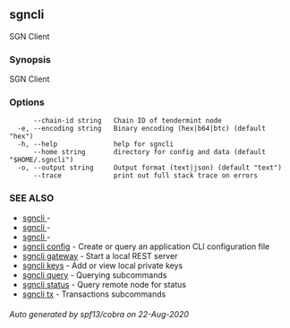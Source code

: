 ## sgncli

SGN Client

### Synopsis

SGN Client

### Options

```
      --chain-id string   Chain ID of tendermint node
  -e, --encoding string   Binary encoding (hex|b64|btc) (default "hex")
  -h, --help              help for sgncli
      --home string       directory for config and data (default "$HOME/.sgncli")
  -o, --output string     Output format (text|json) (default "text")
      --trace             print out full stack trace on errors
```

### SEE ALSO

* [sgncli ](sgncli_.md)	 - 
* [sgncli ](sgncli_.md)	 - 
* [sgncli ](sgncli_.md)	 - 
* [sgncli config](sgncli_config.md)	 - Create or query an application CLI configuration file
* [sgncli gateway](sgncli_gateway.md)	 - Start a local REST server
* [sgncli keys](sgncli_keys.md)	 - Add or view local private keys
* [sgncli query](sgncli_query.md)	 - Querying subcommands
* [sgncli status](sgncli_status.md)	 - Query remote node for status
* [sgncli tx](sgncli_tx.md)	 - Transactions subcommands

###### Auto generated by spf13/cobra on 22-Aug-2020

